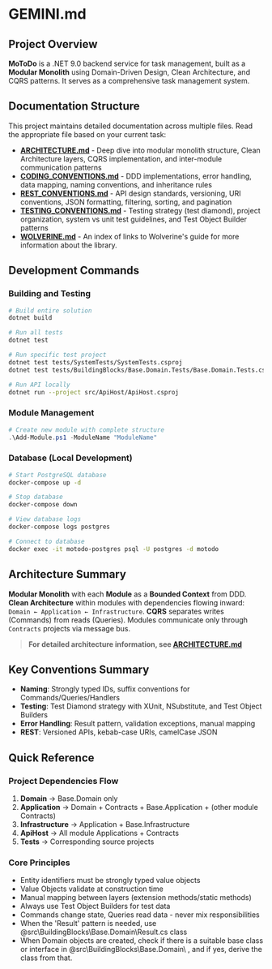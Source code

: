 # GEMINI.md

## Project Overview

**MoToDo** is a .NET 9.0 backend service for task management, built as a **Modular Monolith** using Domain-Driven Design, Clean Architecture, and CQRS patterns. It serves as a comprehensive task management system.

## Documentation Structure

This project maintains detailed documentation across multiple files. Read the appropriate file based on your current task:

- **[ARCHITECTURE.md](./ARCHITECTURE.md)** - Deep dive into modular monolith structure, Clean Architecture layers, CQRS implementation, and inter-module communication patterns
- **[CODING_CONVENTIONS.md](./CODING_CONVENTIONS.md)** - DDD implementations, error handling, data mapping, naming conventions, and inheritance rules
- **[REST_CONVENTIONS.md](./REST_CONVENTIONS.md)** - API design standards, versioning, URI conventions, JSON formatting, filtering, sorting, and pagination
- **[TESTING_CONVENTIONS.md](./TESTING_CONVENTIONS.md)** - Testing strategy (test diamond), project organization, system vs unit test guidelines, and Test Object Builder patterns
- **[WOLVERINE.md](devdocs/WOLVERINE.md)** - An index of links to Wolverine's guide for more information about the library.
## Development Commands

### Building and Testing
```bash
# Build entire solution
dotnet build

# Run all tests
dotnet test

# Run specific test project
dotnet test tests/SystemTests/SystemTests.csproj
dotnet test tests/BuildingBlocks/Base.Domain.Tests/Base.Domain.Tests.csproj

# Run API locally
dotnet run --project src/ApiHost/ApiHost.csproj
```

### Module Management
```powershell
# Create new module with complete structure
.\Add-Module.ps1 -ModuleName "ModuleName"
```

### Database (Local Development)
```bash
# Start PostgreSQL database
docker-compose up -d

# Stop database
docker-compose down

# View database logs
docker-compose logs postgres

# Connect to database
docker exec -it motodo-postgres psql -U postgres -d motodo
```

## Architecture Summary

**Modular Monolith** with each **Module** as a **Bounded Context** from DDD. **Clean Architecture** within modules with dependencies flowing inward: `Domain ← Application ← Infrastructure`. **CQRS** separates writes (Commands) from reads (Queries). Modules communicate only through `Contracts` projects via message bus.

> **For detailed architecture information, see [ARCHITECTURE.md](./ARCHITECTURE.md)**

## Key Conventions Summary

- **Naming**: Strongly typed IDs, suffix conventions for Commands/Queries/Handlers
- **Testing**: Test Diamond strategy with XUnit, NSubstitute, and Test Object Builders
- **Error Handling**: Result pattern, validation exceptions, manual mapping
- **REST**: Versioned APIs, kebab-case URIs, camelCase JSON

## Quick Reference

### Project Dependencies Flow
1. **Domain** → Base.Domain only
2. **Application** → Domain + Contracts + Base.Application + (other module Contracts)
3. **Infrastructure** → Application + Base.Infrastructure
4. **ApiHost** → All module Applications + Contracts
5. **Tests** → Corresponding source projects

### Core Principles
- Entity identifiers must be strongly typed value objects
- Value Objects validate at construction time
- Manual mapping between layers (extension methods/static methods)
- Always use Test Object Builders for test data
- Commands change state, Queries read data - never mix responsibilities
- When the 'Result' pattern is needed, use @src\BuildingBlocks\Base.Domain\Result.cs class
- When Domain objects are created, check if there is a suitable base class or interface in @src\BuildingBlocks\Base.Domain\ , and if yes, derive the class from that.

